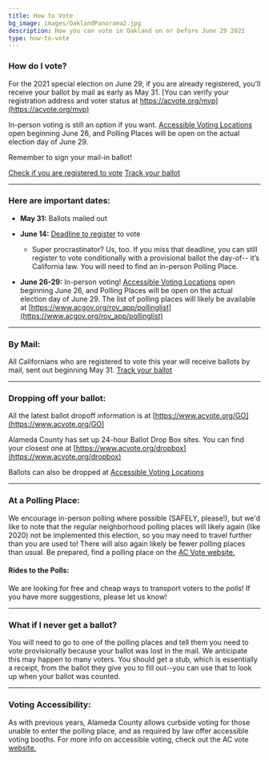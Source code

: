 ```yaml
---
title: How to Vote
bg_image: images/OaklandPanorama2.jpg
description: How you can vote in Oakland on or before June 29 2021
type: how-to-vote
---
```

### How do I vote?

For the 2021 special election on June 29, if you are already registered, you'll receive your ballot by mail as early as May 31.  [You can verify your registration address and voter status at https://acvote.org/mvp](https://acvote.org/mvp)

In-person voting is still an option if you want. [Accessible Voting Locations](https://acvote.org/go) open beginning June 26, and Polling Places will be open on the actual election day of June 29.

Remember to sign your mail-in ballot!

[Check if you are registered to vote](https://voterstatus.sos.ca.gov/)
[Track your ballot](https://acvote.ballottrax.net)

- - -

### Here are important dates:

* **May 31:** Ballots mailed out
* **June 14:** [Deadline to register](https://registertovote.ca.gov/) to vote

  * Super procrastinator? Us, too. If you miss that deadline, you can still register to vote conditionally with a provisional ballot the day-of-- it’s California law. You will need to find an in-person Polling Place. 
* **June 26-29:** In-person voting! [Accessible Voting Locations](https://acvote.org/go) open beginning June 26, and Polling Places will be open on the actual election day of June 29.
The list of polling places will likely be available at [https://www.acgov.org/rov_app/pollinglist](https://www.acgov.org/rov_app/pollinglist)

- - -

### By Mail:

All Californians who are registered to vote this year will receive ballots by mail, sent out beginning May 31. [Track your ballot](https://california.ballottrax.net/)

- - -

### Dropping off your ballot:

All the latest ballot dropoff information is at [https://www.acvote.org/GO](https://www.acvote.org/GO)

Alameda County has set up 24-hour Ballot Drop Box sites. You can find your closest one at [https://www.acvote.org/dropbox](https://www.acvote.org/dropbox)

Ballots can also be dropped at [Accessible Voting Locations](https://acvote.org/go)

- - -

### At a Polling Place:

We encourage in-person polling where possible (SAFELY, please!), but we'd like to note that the regular neighborhood polling places will likely again (like 2020) not be implemented this election, so you may need to travel further than you are used to! There will also again likely be fewer polling places than usual. Be prepared, find a polling place on the [AC Vote website.](https://www.acgov.org/rov_app/pollinglist)

#### Rides to the Polls:

We are looking for free and cheap ways to transport voters to the polls! If you have more suggestions, please let us know!

- - -

### What if I never get a ballot?

You will need to go to one of the polling places and tell them you need to vote provisionally because your ballot was lost in the mail. We anticipate this may happen to many voters. You should get a stub, which is essentially a receipt, from the ballot they give you to fill out--you can use that to look up when your ballot was counted.

- - -

### Voting Accessibility:

As with previous years, Alameda County allows curbside voting for those unable to enter the polling place, and as required by law offer accessible voting booths. For more info on accessible voting, check out the AC vote [website.](https://www.acvote.org/accessibility.page)